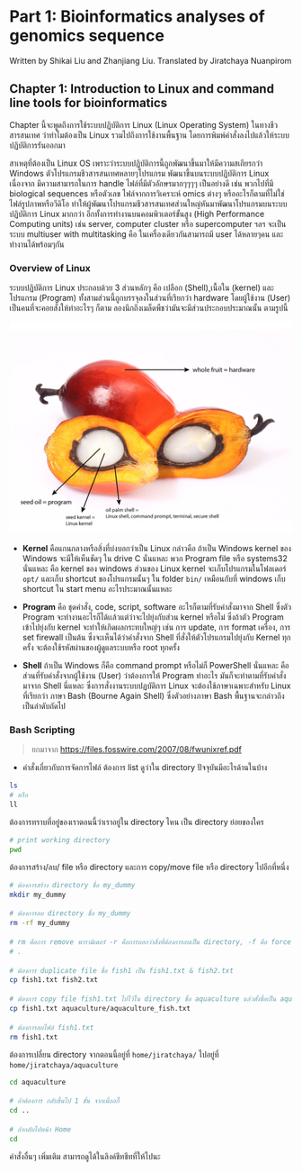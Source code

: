 # Part 1: Bioinformatics analyses of genomics sequence
Written by Shikai Liu and Zhanjiang Liu.
Translated by Jiratchaya Nuanpirom

## Chapter 1: Introduction to Linux and command line tools for bioinformatics
Chapter นี้จะพูดถึงการใช้ระบบปฏิบัติการ Linux (Linux Operating System) ในทางชีวสารสนเทศ ว่าทำไมต้องเป็น Linux รวมไปถึงการใช้งานพื้นฐาน โดยการพิมพ์คำสั่งลงไปแล้วให้ระบบปฏิบัติการรันออกมา

สาเหตุที่ต้องเป็น Linux OS เพราะว่าระบบปฏิบัติการนี้ถูกพัฒนาขึ้นมาให้มีความสเถียรกว่า Windows ตัวโปรแกรมชีวสารสนเทศหลายๆโปรแกรม พัฒนาขึ้นบนระบบปฏิบัติการ Linux เนื่องจาก มีความสามารถในการ handle ไฟล์ที่มีตัวอักษรมากๆๆๆๆ เป็นอย่างดี  เช่น พวกไปที่มี biological sequences หรือตัวเลข ไฟล์จากการวิเคราะห์ omics ต่างๆ หรืออะไรก็ตามที่ไม่ใช่ไฟล์รูปภาพหรือวีดิโอ ทำให้ผู้พัฒนาโปรแกรมชีวสารสนเทศส่วนใหญ่หันมาพัฒนาโปรแกรมบนระบบปฏิบัติการ Linux มากกว่า อีกทั้งการทำงานบนคอมพิวเตอร์ขั้นสูง (High Performance Computing units) เช่น server, computer cluster หรือ supercomputer ฯลฯ จะเป็นระบบ multiuser with multitasking คือ ในเครื่องเดียวกันสามารถมี user ได้หลายๆคน และทำงานได้พร้อมๆกัน 

### Overview of Linux
ระบบปฏิบัติการ Linux ประกอบด้วย 3 ส่วนหลักๆ คือ เปลือก (Shell),เนื้อใน (kernel) และโปรแกรม (Program) ทั้งสามส่วนนี้ถูกบรรจุลงในส่วนที่เรียกว่า hardware โดยผู้ใช้งาน (User) เป็นคนที่จะคอยสั่งให้ทำอะไรๆ ก็ตาม ลองนึกถึงเมล็ดพืชว่ามันจะมีส่วนประกอบประมาณนั้น ตามรูปนี้

![ส่วนประกอบของ Linux ได้แก่ Shell, Kernel, Program. ](https://github.com/prasert05/mbbtk/blob/master/Bioinformatics-in-Aquaculture_synopsis/img/linux_structure%402x.png)

* __Kernel__ คือแกนกลางหรือสิ่งที่บ่งบอกว่าเป็น Linux กล่าวคือ ถ้าเป็น Windows kernel ของ Windows จะมีให้เห็นชัดๆ ใน drive C นั่นแหละ พวก Program file หรือ systems32 นั่นแหละ คือ kernel ของ windows ส่วนของ Linux kernel จะเก็บโปรแกรมในโฟลเดอร์ `opt/` และเก็บ shortcut ของโปรแกรมนั้นๆ ใน folder `bin/` เหมือนกับที่ windows เก็บ shortcut ใน start menu อะไรประมาณนั้นแหละ 

* __Program__ คือ ชุดคำสั่ง, code, script, software อะไรก็ตามที่รับคำสั่งมาจาก Shell ซึ่งตัว Program จะทำงานอะไรก็ได้เเล้วแต่ว่าจะไปยุ่งกับส่วน kernel หรือไม่ ซึ่งถ้าตัว Program เข้าไปยุ่งกับ kernel จะทำให้เกิดผลกระทบใหญ่ๆ เช่น การ update, การ format เครื่อง, การ set firewall เป็นต้น ซึ่งจะเห็นได้ว่าคำสั่งจาก Shell ที่สั่งให้ตัวโปรแกรมไปยุ่งกับ Kernel ทุกครั้ง จะต้องใช้รหัสผ่านของผู้ดูแลระบบหรือ root ทุกครั้ง

* __Shell__ ถ้าเป็น Windows ก็คือ command prompt หรือไม่ก็ PowerShell นั่นแหละ คือส่วนที่รับคำสั่งจากผู้ใช้งาน (User) ว่าต้องการให้ Program ทำอะไร มันก็จะทำตามที่รับคำสั่งมาจาก Shell นี่แหละ ซึ่งการสั่งงานระบบปฏบัติการ Linux จะต้องใช้ภาษาเฉพาะสำหรับ Linux ที่เรียกว่า ภาษา Bash (Bourne Again Shell) ซึ่งตัวอย่างภาษา Bash พื้นฐานจะกล่าวถึงเป็นลำดับถัดไป

### Bash Scripting
> ยกมาจาก https://files.fosswire.com/2007/08/fwunixref.pdf

* คำสั่งเกี่ยวกับการจัดการไฟล์
ต้องการ list ดูว่าใน directory ปัจจุบันมีอะไรด้านในบ้าง

```sh
ls
# หรือ
ll
```

ต้องการทราบที่อยู่ของเราตอนนี้ว่าเราอยู่ใน directory ไหน เป็น directory ย่อยของใคร

```sh
# print working directory
pwd
```

ต้องการสร้าง/ลบ/ file หรือ directory และการ copy/move file หรือ directory ไปอีกที่หนึ่ง

```sh
# ต้องการสร้าง directory ชื่อ my_dummy
mkdir my_dummy

# ต้องการลบ directory ชื่อ my_dummy
rm -rf my_dummy

# rm คือการ remove พารามิเตอร์ -r คือการบอกว่าสิ่งที่ต้องการลบเป็น directory, -f คือ force remove
# .

# ต้องการ duplicate file ชื่อ fish1 เป็น fish1.txt & fish2.txt
cp fish1.txt fish2.txt

# ต้องการ copy file fish1.txt ไปไว้ใน directory ชื่อ aquaculture แล้วตั้งชื่อเป็น aquacilture_fish.txt
cp fish1.txt aquaculture/aquaculture_fish.txt

# ต้องการลบไฟล์ fish1.txt
rm fish1.txt
```

ต้องการเปลี่ยน directory จากตอนนี้อยู่ที่ `home/jiratchaya/` ไปอยู่ที่ `home/jiratchaya/aquaculture`
```sh
cd aquaculture

# ถ้าต้องการ กลับขึ้นไป 1 ขั้น จากเมื่ออกี๊
cd ..

# ถ้ากลับไปหน้า Home
cd
```

คำสั่งอื่นๆ เพิ่มเติม สามารถดูได้ในลิงค์ชีทชีทที่ให้ไปนะ

